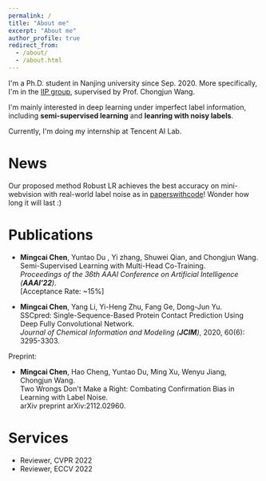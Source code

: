 ```yaml
---
permalink: /
title: "About me"
excerpt: "About me"
author_profile: true
redirect_from: 
  - /about/
  - /about.html
---
```


I'm a Ph.D. student in Nanjing university since Sep. 2020. More specifically, I'm in the [IIP group](http://iip.nju.edu.cn/), supervised by Prof. Chongjun Wang. 

I'm mainly interested in deep learning under imperfect label information, including **semi-supervised learning** and **leanring with noisy labels**. 

Currently, I'm doing my internship at Tencent AI Lab.

News
======
Our proposed method Robust LR achieves the best accuracy on mini-webvision with real-world label noise as in [paperswithcode](https://paperswithcode.com/sota/image-classification-on-mini-webvision-1-0?p=longremix-robust-learning-with-high)! Wonder how long it will last :)

Publications
======

- **Mingcai Chen**, Yuntao Du , Yi zhang, Shuwei Qian, and Chongjun Wang.  
Semi-Supervised Learning with Multi-Head Co-Training.  
*Proceedings of the 36th AAAI Conference on Artificial Intelligence (**AAAI'22**)*.  
[Acceptance Rate: ~15%]

- **Mingcai Chen**, Yang Li, Yi-Heng Zhu, Fang Ge, Dong-Jun Yu.  
SSCpred: Single-Sequence-Based Protein Contact Prediction Using Deep Fully Convolutional Network.  
*Journal of Chemical Information and Modeling (**JCIM**)*, 2020, 60(6): 3295-3303.  

Preprint:
- **Mingcai Chen**, Hao Cheng, Yuntao Du, Ming Xu, Wenyu Jiang, Chongjun Wang.  
Two Wrongs Don't Make a Right: Combating Confirmation Bias in Learning with Label Noise.  
arXiv preprint arXiv:2112.02960.

Services
======
- Reviewer, CVPR 2022
- Reviewer, ECCV 2022
